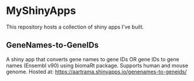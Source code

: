 # MyShinyApps
This repository hosts a collection of shiny apps I've built.

## GeneNames-to-GeneIDs
A shiny app that converts gene names to gene IDs OR gene IDs to gene names (Ensembl v90) using biomaRt package. Supports human and mouse genome. Hosted at:
https://aartrama.shinyapps.io/genenames-to-geneids/
 
